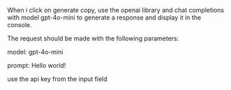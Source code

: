 When i click on generate copy, use the openai library and chat completions with model gpt-4o-mini to generate a response and display it in the console.

The request should be made with the following parameters:

model: gpt-4o-mini

prompt: Hello world!

use the api key from the input field

